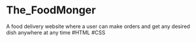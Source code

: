 # The_FoodMonger
A food delivery website where a user can make orders and get any desired dish anywhere at any time
#HTML #CSS
